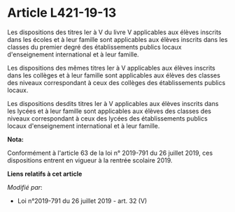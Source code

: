 # Article L421-19-13

Les dispositions des titres Ier à V du livre V applicables aux élèves inscrits dans les écoles et à leur famille sont
applicables aux élèves inscrits dans les classes du premier degré des établissements publics locaux d'enseignement
international et à leur famille.

Les dispositions des mêmes titres Ier à V applicables aux élèves inscrits dans les collèges et à leur famille sont
applicables aux élèves des classes des niveaux correspondant à ceux des collèges des établissements publics locaux.

Les dispositions desdits titres Ier à V applicables aux élèves inscrits dans les lycées et à leur famille sont applicables
aux élèves des classes des niveaux correspondant à ceux des lycées des établissements publics locaux d'enseignement
international et à leur famille.

**Nota:**

Conformément à l'article 63 de la loi n° 2019-791 du 26 juillet 2019, ces dispositions entrent en vigueur à la rentrée
scolaire 2019.

**Liens relatifs à cet article**

_Modifié par_:

  - Loi n°2019-791 du 26 juillet 2019 - art. 32 (V)
